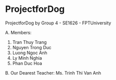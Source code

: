 # ProjectforDog
ProjectforDog by Group 4 - SE1626 - FPTUniversity

A. Members:
  1. Tran Thuy Trang
  2. Nguyen Trong Duc  
  3. Luong Ngoc Anh
  4. Ly Minh Nghia
  5. Phan Duc Hoa

B. Our Dearest Teacher:
  Ms. Trinh Thi Van Anh

